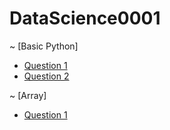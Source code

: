 # DataScience0001
~ [Basic Python]
- [Question 1](https://github.com/Yashika-Kadiyan/DataScience0001/issues/1)
- [Question 2](https://github.com/Yashika-Kadiyan/DataScience0001/issues/2)

~ [Array]
- [Question 1](https://github.com/Yashika-Kadiyan/DataScience0001/issues/4)
